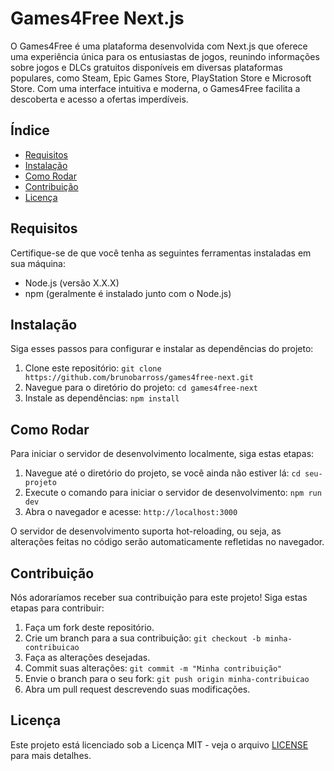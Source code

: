 # Games4Free Next.js

O Games4Free é uma plataforma desenvolvida com Next.js que oferece uma experiência única para os entusiastas de jogos, reunindo informações sobre jogos e DLCs gratuitos disponíveis em diversas plataformas populares, como Steam, Epic Games Store, PlayStation Store e Microsoft Store. Com uma interface intuitiva e moderna, o Games4Free facilita a descoberta e acesso a ofertas imperdíveis.


## Índice

- [Requisitos](#requisitos)
- [Instalação](#instalação)
- [Como Rodar](#como-rodar)
- [Contribuição](#contribuição)
- [Licença](#licença)

## Requisitos

Certifique-se de que você tenha as seguintes ferramentas instaladas em sua máquina:

- Node.js (versão X.X.X)
- npm (geralmente é instalado junto com o Node.js)

## Instalação

Siga esses passos para configurar e instalar as dependências do projeto:

1. Clone este repositório: `git clone https://github.com/brunobarross/games4free-next.git`
2. Navegue para o diretório do projeto: `cd games4free-next`
3. Instale as dependências: `npm install`

## Como Rodar

Para iniciar o servidor de desenvolvimento localmente, siga estas etapas:

1. Navegue até o diretório do projeto, se você ainda não estiver lá: `cd seu-projeto`
2. Execute o comando para iniciar o servidor de desenvolvimento: `npm run dev`
3. Abra o navegador e acesse: `http://localhost:3000`

O servidor de desenvolvimento suporta hot-reloading, ou seja, as alterações feitas no código serão automaticamente refletidas no navegador.

## Contribuição

Nós adoraríamos receber sua contribuição para este projeto! Siga estas etapas para contribuir:

1. Faça um fork deste repositório.
2. Crie um branch para a sua contribuição: `git checkout -b minha-contribuicao`
3. Faça as alterações desejadas.
4. Commit suas alterações: `git commit -m "Minha contribuição"`
5. Envie o branch para o seu fork: `git push origin minha-contribuicao`
6. Abra um pull request descrevendo suas modificações.

## Licença

Este projeto está licenciado sob a Licença MIT - veja o arquivo [LICENSE](LICENSE) para mais detalhes.
